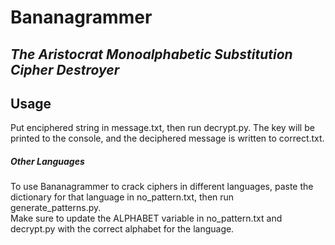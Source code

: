 # Bananagrammer  
## _The Aristocrat Monoalphabetic Substitution Cipher Destroyer_  
## Usage  
Put enciphered string in message.txt, then run decrypt.py. The key will be printed to the console, and the deciphered message is written to correct.txt.  
##### Other Languages  
To use Bananagrammer to crack ciphers in different languages, paste the dictionary for that language in no_pattern.txt, then run generate_patterns.py.  
Make sure to update the ALPHABET variable in no_pattern.txt and decrypt.py with the correct alphabet for the language.  